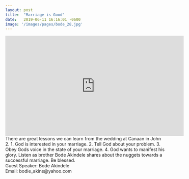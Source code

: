 ```yaml
---
layout: post
title:  "Marriage is Good"
date:   2019-06-11 16:16:01 -0600
image: '/images/pages/bode_28.jpg'
---
```

<iframe width="560" height="315" src="https://www.youtube.com/embed/Xwi2LQAYDpA" frameborder="0" allow="accelerometer; autoplay; encrypted-media; gyroscope; picture-in-picture" allowfullscreen></iframe>
There are great lessons we can learn from the wedding at Canaan in John 2. 1. God is interested in your marriage. 2. Tell God about your problem. 3. Obey Gods voice in the state of your marriage. 4. God wants to manifest his glory. Listen as brother Bode Akindele shares about the nuggets towards a successful marriage. 
Be blessed.
<br>
Guest Speaker: Bode Akindele <br>
Email: bodie_akins@yahoo.com 
